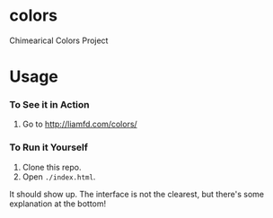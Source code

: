 colors
======

Chimearical Colors Project

# Usage
### To See it in Action
1. Go to http://liamfd.com/colors/

### To Run it Yourself
1. Clone this repo.
2. Open `./index.html`.

It should show up. The interface is not the clearest, but there's some explanation at the bottom!

